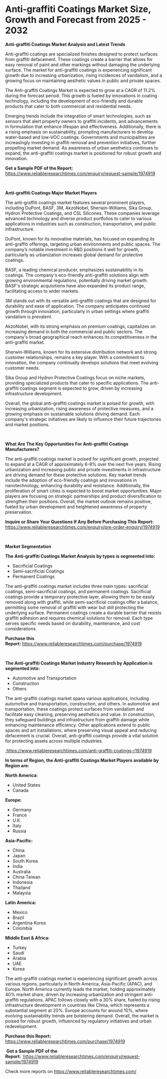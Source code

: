 <p><h1>Anti-graffiti Coatings Market Size, Growth and Forecast from 2025 - 2032</h1></p><p><strong>Anti-graffiti Coatings Market Analysis and Latest Trends</strong></p>
<p><p>Anti-graffiti coatings are specialized finishes designed to protect surfaces from graffiti defacement. These coatings create a barrier that allows for easy removal of paint and other markings without damaging the underlying surface. The market for anti-graffiti coatings is experiencing significant growth due to increasing urbanization, rising incidences of vandalism, and a growing focus on maintaining aesthetic values in public and private spaces. </p><p>The Anti-graffiti Coatings Market is expected to grow at a CAGR of 11.2% during the forecast period. This growth is fueled by innovations in coating technology, including the development of eco-friendly and durable products that cater to both commercial and residential needs. </p><p>Emerging trends include the integration of smart technologies, such as sensors that alert property owners to graffiti incidents, and advancements in formulation that enhance lifespan and effectiveness. Additionally, there is a rising emphasis on sustainability, prompting manufacturers to develop water-based and low-VOC coatings. Governments and municipalities are increasingly investing in graffiti removal and prevention initiatives, further propelling market demand. As awareness of urban aesthetics continues to expand, the anti-graffiti coatings market is positioned for robust growth and innovation.</p></p>
<p><strong>Get a Sample PDF of the Report:&nbsp;</strong> <a href="https://www.reliableresearchtimes.com/enquiry/request-sample/1974919?utm_campaign=2248&utm_medium=2&utm_source=Github&utm_content=ia&utm_term=04022025&utm_id=anti-graffiti-coatings">https://www.reliableresearchtimes.com/enquiry/request-sample/1974919</a></p>
<p>&nbsp;</p>
<p><strong>Anti-graffiti Coatings Major Market Players</strong></p>
<p><p>The anti-graffiti coatings market features several prominent players, including DuPont, BASF, 3M, AkzoNobel, Sherwin-Williams, Sika Group, Hydron Protective Coatings, and CSL Silicones. These companies leverage advanced technology and diverse product portfolios to cater to various applications in industries such as construction, transportation, and public infrastructure.</p><p>DuPont, known for its innovative materials, has focused on expanding its anti-graffiti offerings, targeting urban environments and public spaces. The company’s notable investment in R&D positions it well for growth, particularly as urbanization increases global demand for protective coatings.</p><p>BASF, a leading chemical producer, emphasizes sustainability in its coatings. The company's eco-friendly anti-graffiti solutions align with growing environmental regulations, potentially driving market growth. BASF's strategic acquisitions have also expanded its product range, facilitating access to wider markets.</p><p>3M stands out with its versatile anti-graffiti coatings that are designed for durability and ease of application. The company anticipates continued growth through innovation, particularly in urban settings where graffiti vandalism is prevalent.</p><p>AkzoNobel, with its strong emphasis on premium coatings, capitalizes on increasing demand in both the commercial and public sectors. The company's broad geographical reach enhances its competitiveness in the anti-graffiti market.</p><p>Sherwin-Williams, known for its extensive distribution network and strong customer relationships, remains a key player. With a commitment to innovation, the company continually develops solutions that meet evolving customer needs.</p><p>Sika Group and Hydron Protective Coatings focus on niche markets, providing specialized products that cater to specific applications. The anti-graffiti coatings segment is expected to grow, driven by increasing infrastructure development.</p><p>Overall, the global anti-graffiti coatings market is poised for growth, with increasing urbanization, rising awareness of protective measures, and a growing emphasis on sustainable solutions driving demand. Each company's strategic initiatives are likely to influence their future trajectories and market positions.</p></p>
<p>&nbsp;</p>
<p><strong>What Are The Key Opportunities For Anti-graffiti Coatings Manufacturers?</strong></p>
<p><p>The anti-graffiti coatings market is poised for significant growth, projected to expand at a CAGR of approximately 6-8% over the next five years. Rising urbanization and increasing public and private investments in infrastructure are driving demand for these protective solutions. Key market trends include the adoption of eco-friendly coatings and innovations in nanotechnology, enhancing durability and resistance. Additionally, the proliferation of smart cities is expected to boost market opportunities. Major players are focusing on strategic partnerships and product diversification to strengthen their positions. Overall, the market outlook remains positive, fueled by urban development and heightened awareness of property preservation.</p></p>
<p><strong>Inquire or Share Your Questions If Any Before Purchasing This Report:</strong> <a href="https://www.reliableresearchtimes.com/enquiry/pre-order-enquiry/1974919?utm_campaign=2248&utm_medium=2&utm_source=Github&utm_content=ia&utm_term=04022025&utm_id=anti-graffiti-coatings">https://www.reliableresearchtimes.com/enquiry/pre-order-enquiry/1974919</a></p>
<p>&nbsp;</p>
<p><strong>Market Segmentation</strong></p>
<p><strong>The Anti-graffiti Coatings Market Analysis by types is segmented into:</strong></p>
<p><ul><li>Sacrificial Coatings</li><li>Semi-sacrificial Coatings</li><li>Permanent Coatings</li></ul></p>
<p><p>The anti-graffiti coatings market includes three main types: sacrificial coatings, semi-sacrificial coatings, and permanent coatings. Sacrificial coatings provide a temporary protective layer, allowing them to be easily removed along with graffiti, while semi-sacrificial coatings offer a balance, permitting some removal of graffiti with wear but still protecting the underlying surface. Permanent coatings create a durable barrier that resists graffiti adhesion and requires chemical solutions for removal. Each type serves specific needs based on durability, maintenance, and cost considerations.</p></p>
<p><strong>Purchase this Report:&nbsp;</strong><a href="https://www.reliableresearchtimes.com/purchase/1974919?utm_campaign=2248&utm_medium=2&utm_source=Github&utm_content=ia&utm_term=04022025&utm_id=anti-graffiti-coatings">https://www.reliableresearchtimes.com/purchase/1974919</a></p>
<p>&nbsp;</p>
<p><strong>The Anti-graffiti Coatings Market Industry Research by Application is segmented into:</strong></p>
<p><ul><li>Automotive and Transportation</li><li>Construction</li><li>Others</li></ul></p>
<p><p>The anti-graffiti coatings market spans various applications, including automotive and transportation, construction, and others. In automotive and transportation, these coatings protect surfaces from vandalism and facilitate easy cleaning, preserving aesthetics and value. In construction, they safeguard buildings and infrastructure from graffiti damage while enhancing maintenance efficiency. Other applications extend to public spaces and art installations, where preserving visual appeal and reducing defacement is crucial. Overall, anti-graffiti coatings provide a vital solution for protecting assets across multiple industries.</p></p>
<p><a href="https://www.reliableresearchtimes.com/anti-graffiti-coatings-r1974919?utm_campaign=2248&utm_medium=2&utm_source=Github&utm_content=ia&utm_term=04022025&utm_id=anti-graffiti-coatings">&nbsp;https://www.reliableresearchtimes.com/anti-graffiti-coatings-r1974919</a></p>
<p><strong>In terms of Region, the Anti-graffiti Coatings Market Players available by Region are:</strong></p>
<p>
    <p> <strong> North America: </strong>
        <ul>
            <li>United States</li>
            <li>Canada</li>
        </ul>
        </p> 
    <p> <strong> Europe: </strong>
        <ul>
            <li>Germany</li>
            <li>France</li>
            <li>U.K.</li>
            <li>Italy</li>
            <li>Russia</li>
        </ul>
        </p> 
    <p> <strong> Asia-Pacific: </strong>
        <ul>
            <li>China</li>
            <li>Japan</li>
            <li>South Korea</li>
            <li>India</li>
            <li>Australia</li>
            <li>China Taiwan</li>
            <li>Indonesia</li>
            <li>Thailand</li>
            <li>Malaysia</li>
        </ul>
        </p> 
    <p> <strong> Latin America: </strong>
        <ul>
            <li>Mexico</li>
            <li>Brazil</li>
            <li>Argentina Korea</li>
            <li>Colombia</li>
        </ul>
        </p> 
    <p> <strong> Middle East & Africa: </strong>
        <ul>
            <li>Turkey</li>
            <li>Saudi</li>
            <li>Arabia</li>
            <li>UAE</li>
            <li>Korea</li>
        </ul>
    </p>
    </p>
<p><p>The anti-graffiti coatings market is experiencing significant growth across various regions, particularly in North America, Asia-Pacific (APAC), and Europe. North America currently leads the market, holding approximately 40% market share, driven by increasing urbanization and stringent anti-graffiti regulations. APAC follows closely with a 30% share, fueled by rising infrastructure development in countries like China, which represents a substantial segment at 20%. Europe accounts for around 10%, where evolving sustainability trends are bolstering demand. Overall, the market is poised for robust growth, influenced by regulatory initiatives and urban redevelopment.</p></p>
<p><strong>Purchase this Report: </strong><a href="https://www.reliableresearchtimes.com/purchase/1974919?utm_campaign=2248&utm_medium=2&utm_source=Github&utm_content=ia&utm_term=04022025&utm_id=anti-graffiti-coatings">https://www.reliableresearchtimes.com/purchase/1974919</a></p>
<p>&nbsp;<strong>Get a Sample PDF of the Report:&nbsp;&nbsp;</strong><a href="https://www.reliableresearchtimes.com/enquiry/request-sample/1974919?utm_campaign=2248&utm_medium=2&utm_source=Github&utm_content=ia&utm_term=04022025&utm_id=anti-graffiti-coatings">https://www.reliableresearchtimes.com/enquiry/request-sample/1974919</a></p>
<p><strong></strong></p>
<p>Check more reports on <a href="https://www.reliableresearchtimes.com/?utm_campaign=2248&utm_medium=2&utm_source=Github&utm_content=ia&utm_term=04022025&utm_id=anti-graffiti-coatings">https://www.reliableresearchtimes.com/</a></p>